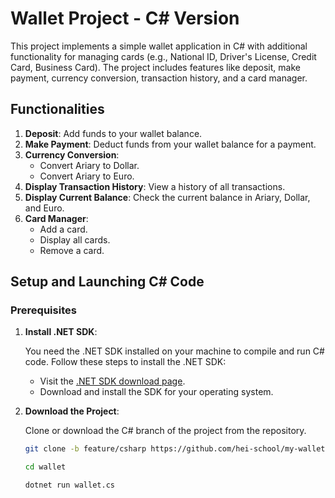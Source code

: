 # Wallet Project - C# Version

This project implements a simple wallet application in C# with additional functionality for managing cards (e.g., National ID, Driver's License, Credit Card, Business Card). The project includes features like deposit, make payment, currency conversion, transaction history, and a card manager.

## Functionalities

1. **Deposit**: Add funds to your wallet balance.
2. **Make Payment**: Deduct funds from your wallet balance for a payment.
3. **Currency Conversion**:
    - Convert Ariary to Dollar.
    - Convert Ariary to Euro.
4. **Display Transaction History**: View a history of all transactions.
5. **Display Current Balance**: Check the current balance in Ariary, Dollar, and Euro.
6. **Card Manager**:
    - Add a card.
    - Display all cards.
    - Remove a card.

## Setup and Launching C# Code

### Prerequisites

1. **Install .NET SDK**:

   You need the .NET SDK installed on your machine to compile and run C# code. Follow these steps to install the .NET SDK:

    - Visit the [.NET SDK download page](https://dotnet.microsoft.com/download).
    - Download and install the SDK for your operating system.

2. **Download the Project**:

   Clone or download the C# branch of the project from the repository.

   ```bash
   git clone -b feature/csharp https://github.com/hei-school/my-wallet-miharyjoe.git
   
   cd wallet
   
   dotnet run wallet.cs